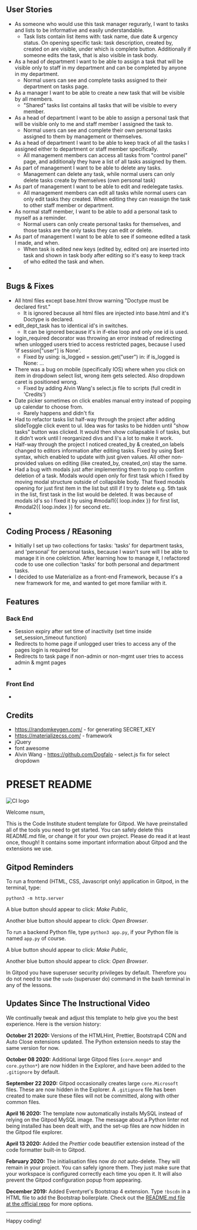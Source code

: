 ## User Stories
- As someone who would use this task manager regurarly, I want to tasks and lists to be informative and easily understandable.
    - Task lists contain list items with: task name, due date & urgency status.
    On opening specific task: task description, created by, created on are visible, under which is complete button. 
    Additionally if someone edits the task, that is also visible in task body.
- As a head of department I want to be able to assign a task that will be visible only to staff in my department
    and can be completed by anyone in my department.
    - Normal users can see and complete tasks assigned to their department on tasks page.
- As a manager I want to be able to create a new task that will be visible by all members.
    - "Shared" tasks list contains all tasks that will be visible to every member.
- As a head of department I want to be able to assign a personal task that will be visible only to me and staff member I
    assigned the task to.
    - Normal users can see and complete their own personal tasks assigned to them by management or themselves.
- As a head of department I want to be able to keep track of all the tasks I assigned either to department or staff member specifically.
    - All management members can access all tasks from "control panel" page, and additionaly they have a list of all 
    tasks assigned by them.
- As part of management I want to be able to delete any tasks.
    - Management can delete any task, while normal users can only delete tasks create by themselves (own personal task)
- As part of management I want to be able to edit and redelegate tasks.
    - All management members can edit all tasks while normal users can only edit tasks they created. When editing they can 
    reassign the task to other staff member or department.
- As normal staff member, I want to be able to add a personal task to myself as a reminder.
    - Normal users can only create personal tasks for themselves, and those tasks are the only tasks they can edit or delete.
- As part of management I want to be able to see if someone edited a task I made, and when.
    - When task is edited new keys (edited by, edited on) are inserted into task and shown in task body after editing so 
    it's easy to keep track of who edited the task and when.
- 

## Bugs & Fixes
- All html files except base.html throw warning "Doctype must be declared first."
    - It is ignored because all html files are injected into base.html and it's Doctype is declared.
- edit_dept_task has to identical id's in switches.
    - It can be ignored because it's in if-else loop and only one id is used.
- login_required decorator was throwing an error instead of 
    redirecting when unlogged users tried to access restricted pages,
    because I used 'if session["user"] is None'.
    - Fixed by using: is_logged = session.get("user") in:
        if is_logged is None: ...
- There was a bug on mobile (specifically IOS) where when you click on item in dropdown select list, 
    wrong item gets selected. Also dropdown caret is positioned wrong.
    - Fixed by adding Alvin Wang's select.js file to scripts (full credit in 'Credits')
- Date picker sometimes on click enables manual entry instead of popping up calendar to choose from.
    - Rarely happens and didn't fix
- Had to refactor tasks list half-way through the project after adding slideToggle click event to ul.
    Idea was for tasks to be hidden until "show tasks" button was clicked. It would then show 
    collapsable li of tasks, but it didn't work until I reorganized divs and li's a lot to make it work.
- Half-way through the project I noticed created_by & created_on labels changed to editors information 
    after editing tasks. Fixed by using $set syntax, which enabled to update with just given values. 
    All other non-provided values on editing (like created_by, created_on) stay the same.
- Had a bug with modals just after implementing them to pop to confirm deletion of a task. 
    Modals would open only for first task which I fixed by moving modal structure outside of collapsible body.
    That fixed modals opening for just first item in the list but still if I try to delete e.g. 5th
    task in the list, first task in the list would be deleted. It was because of modals id's so 
    I fixed it by using #modal1{{ loop.index }} for first list, #modal2{{ loop.index }} for second etc.
- 

## Coding Process / REasoning
- Initially I set up two collections for tasks: 'tasks' for department tasks, and 'personal' 
    for personal tasks, because I wasn't sure will I be able to manage it in one colelction.
    After learning how to manage it, I refactored code to use one collection 'tasks' for 
    both personal and department tasks.
- I decided to use Materialize as a front-end Framework, because it's a new framework for me,
    and wanted to get more familiar with it.

## Features
### Back End
- Session expiry after set time of inactivity (set time inside set_session_timeout function)
- Redirects to home page if unlogged user tries to access any of the pages login is required for
- Redirects to task page if non-admin or non-mgmt user tries to access admin & mgmt pages
- 

### Front End
- 



## Credits
- https://randomkeygen.com/ - for generating SECRET_KEY
- https://materializecss.com/ - framework
- jQuery
- font awesome
- Alvin Wang - https://github.com/Dogfalo - select.js fix for select dropdown


# PRESET README


![CI logo](https://codeinstitute.s3.amazonaws.com/fullstack/ci_logo_small.png)

Welcome nsum,

This is the Code Institute student template for Gitpod. We have preinstalled all of the tools you need to get started. You can safely delete this README.md file, or change it for your own project. Please do read it at least once, though! It contains some important information about Gitpod and the extensions we use.

## Gitpod Reminders

To run a frontend (HTML, CSS, Javascript only) application in Gitpod, in the terminal, type:

`python3 -m http.server`

A blue button should appear to click: *Make Public*,

Another blue button should appear to click: *Open Browser*.

To run a backend Python file, type `python3 app.py`, if your Python file is named `app.py` of course.

A blue button should appear to click: *Make Public*,

Another blue button should appear to click: *Open Browser*.

In Gitpod you have superuser security privileges by default. Therefore you do not need to use the `sudo` (superuser do) command in the bash terminal in any of the lessons.

## Updates Since The Instructional Video

We continually tweak and adjust this template to help give you the best experience. Here is the version history:

**October 21 2020:** Versions of the HTMLHint, Prettier, Bootstrap4 CDN and Auto Close extensions updated. The Python extension needs to stay the same version for now.

**October 08 2020:** Additional large Gitpod files (`core.mongo*` and `core.python*`) are now hidden in the Explorer, and have been added to the `.gitignore` by default.

**September 22 2020:** Gitpod occasionally creates large `core.Microsoft` files. These are now hidden in the Explorer. A `.gitignore` file has been created to make sure these files will not be committed, along with other common files.

**April 16 2020:** The template now automatically installs MySQL instead of relying on the Gitpod MySQL image. The message about a Python linter not being installed has been dealt with, and the set-up files are now hidden in the Gitpod file explorer.

**April 13 2020:** Added the _Prettier_ code beautifier extension instead of the code formatter built-in to Gitpod.

**February 2020:** The initialisation files now _do not_ auto-delete. They will remain in your project. You can safely ignore them. They just make sure that your workspace is configured correctly each time you open it. It will also prevent the Gitpod configuration popup from appearing.

**December 2019:** Added Eventyret's Bootstrap 4 extension. Type `!bscdn` in a HTML file to add the Bootstrap boilerplate. Check out the <a href="https://github.com/Eventyret/vscode-bcdn" target="_blank">README.md file at the official repo</a> for more options.

--------

Happy coding!
